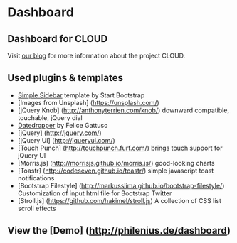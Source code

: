 # Dashboard

## Dashboard for CLOUD

Visit [our blog](http://blog.licua.de) for more information about the project CLOUD.

## Used plugins & templates

* [Simple Sidebar](http://startbootstrap.com/template-overviews/simple-sidebar/) template by Start Bootstrap
* [Images from Unsplash] (https://unsplash.com/)
* [jQuery Knob] (http://anthonyterrien.com/knob/) downward compatible, touchable, jQuery dial
* [Datedropper](http://felicegattuso.com/projects/datedropper/) by Felice Gattuso
* [jQuery] (http://jquery.com/)
* [jQuery UI] (http://jqueryui.com/)
* [Touch Punch] (http://touchpunch.furf.com/) brings touch support for jQuery UI
* [Morris.js] (http://morrisjs.github.io/morris.js/) good-looking charts
* [Toastr] (http://codeseven.github.io/toastr/) simple javascript toast notifications
* [Bootstrap Filestyle] (http://markusslima.github.io/bootstrap-filestyle/) Customization of input html file for Bootstrap Twitter
* [Stroll.js] (https://github.com/hakimel/stroll.js) A collection of CSS list scroll effects

## View the [Demo] (http://philenius.de/dashboard)